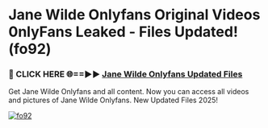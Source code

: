 # Jane Wilde Onlyfans Original Videos 0nlyFans Leaked - Files Updated! (fo92)

<h3>🔴 CLICK HERE 🌐==►► <a href="https://tinyurl.com/3hn5wdd3" rel="nofollow">Jane Wilde Onlyfans Updated Files</a></h3>

Get Jane Wilde Onlyfans and all content. Now you can access all videos and pictures of Jane Wilde Onlyfans. New Updated Files 2025!

[![fo92](https://i.imgur.com/4HnBqBT.gif)](https://tinyurl.com/3hn5wdd3)
